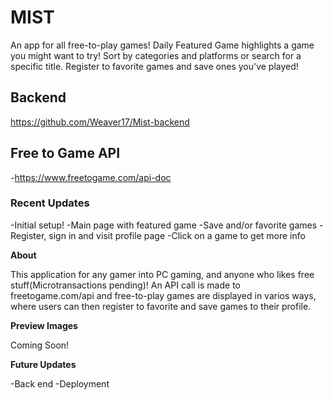 # MIST

An app for all free-to-play games! Daily Featured Game highlights a game you might want to try! Sort by categories and platforms or search for a specific title. Register to favorite games and save ones you've played!

## Backend

https://github.com/Weaver17/Mist-backend

## Free to Game API

-https://www.freetogame.com/api-doc

### Recent Updates

-Initial setup!
-Main page with featured game
-Save and/or favorite games
-Register, sign in and visit profile page
-Click on a game to get more info

**About**

This application for any gamer into PC gaming, and anyone who likes free stuff(Microtransactions pending)! An API call is made to freetogame.com/api and free-to-play games are displayed in varios ways, where users can then register to favorite and save games to their profile.

**Preview Images**

Coming Soon!

**Future Updates**

-Back end
-Deployment
